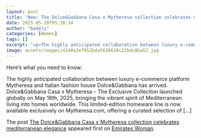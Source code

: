```yaml
---
layout: post
title: "New: The Dolce&Gabbana Casa x Mytheresa collection celebrates mediterranean elegance"
date: 2025-05-20T05:30:34
author: "badely"
categories: [Women]
tags: []
excerpt: "<p>The highly anticipated collaboration between luxury e-commerce platform Mytheresa and Italian fashion house Dolce&#38;Gabbana has arrived. Dolce&#3"
image: assets/images/4240a2e7952bda5638610c22b4c8ba52.jpg
---
```


Here’s what you need to know: <p>The highly anticipated collaboration between luxury e-commerce platform Mytheresa and Italian fashion house Dolce&#38;Gabbana has arrived. Dolce&#38;Gabbana Casa x Mytheresa – The Exclusive Collection launched globally on May 16th, 2025, bringing the vibrant spirit of Mediterranean living into homes worldwide. This limited-edition homeware line is now available exclusively on Mytheresa.com, offering a curated selection of [&#8230;]</p>
<p>The post <a href="https://emirateswoman.com/the-dolcegabbana-casa-x-mytheresa-collection-celebrates-of-mediterranean-elegance/" rel="nofollow">The Dolce&#038;Gabbana Casa x Mytheresa collection celebrates mediterranean elegance</a> appeared first on <a href="https://emirateswoman.com" rel="nofollow">Emirates Woman</a>.</p>

